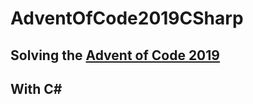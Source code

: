 # AdventOfCode2019CSharp

## Solving the [Advent of Code 2019](https://adventofcode.com/2019)
## With C#

